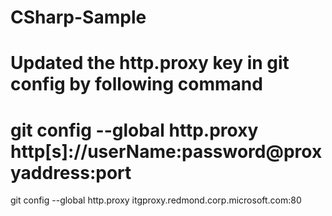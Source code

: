 # CSharp-Sample
# Updated the http.proxy key in git config by following command
# git config --global http.proxy http[s]://userName:password@proxyaddress:port

git config --global http.proxy itgproxy.redmond.corp.microsoft.com:80